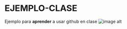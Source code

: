 # **EJEMPLO-CLASE**
Ejemplo para **aprender** a usar github en clase
![image alt ](https://www.google.es/search?q=work+in+progress&source=lnms&tbm=isch&sa=X&ved=0ahUKEwi6vqjHpJ3YAhXC8RQKHfmTAQUQ_AUICigB&biw=1920&bih=974#imgrc=bnUK5gw3dGwdyM:)
